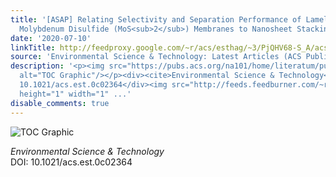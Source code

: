 ```yaml
---
title: '[ASAP] Relating Selectivity and Separation Performance of Lamellar Two-Dimensional
  Molybdenum Disulfide (MoS<sub>2</sub>) Membranes to Nanosheet Stacking Behavior'
date: '2020-07-10'
linkTitle: http://feedproxy.google.com/~r/acs/esthag/~3/PjQHV68-S_A/acs.est.0c02364
source: 'Environmental Science & Technology: Latest Articles (ACS Publications)'
description: '<p><img src="https://pubs.acs.org/na101/home/literatum/publisher/achs/journals/content/esthag/0/esthag.ahead-of-print/acs.est.0c02364/20200710/images/medium/es0c02364_0006.gif"
  alt="TOC Graphic"/></p><div><cite>Environmental Science & Technology</cite></div><div>DOI:
  10.1021/acs.est.0c02364</div><img src="http://feeds.feedburner.com/~r/acs/esthag/~4/PjQHV68-S_A"
  height="1" width="1" ...'
disable_comments: true
---
```

<p><img src="https://pubs.acs.org/na101/home/literatum/publisher/achs/journals/content/esthag/0/esthag.ahead-of-print/acs.est.0c02364/20200710/images/medium/es0c02364_0006.gif" alt="TOC Graphic"/></p><div><cite>Environmental Science & Technology</cite></div><div>DOI: 10.1021/acs.est.0c02364</div><img src="http://feeds.feedburner.com/~r/acs/esthag/~4/PjQHV68-S_A" height="1" width="1" ...